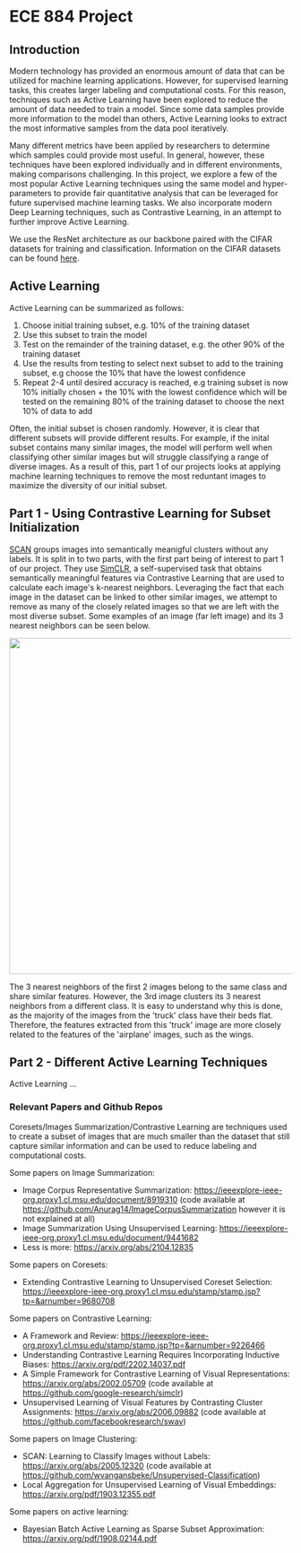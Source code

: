 # ECE 884 Project
## Introduction

Modern technology has provided an enormous amount of data that can be utilized for machine learning applications. However, for supervised learning tasks, this creates larger labeling and computational costs. For this reason, techniques such as Active Learning have been explored to reduce the amount of data needed to train a model. Since some data samples provide more information to the model than others, Active Learning looks to extract the most informative samples from the data pool iteratively. 

Many different metrics have been applied by researchers to determine which samples could provide most useful. In general, however, these techniques have been explored individually and in different environments, making comparisons challenging. In this project, we explore a few of the most popular Active Learning techniques using the same model and hyper-parameters to provide fair quantitative analysis that can be leveraged for future supervised machine learning tasks. We also incorporate modern Deep Learning techniques, such as Contrastive Learning, in an attempt to further improve Active Learning.

We use the ResNet architecture as our backbone paired with the CIFAR datasets for training and classification. Information on the CIFAR datasets can be found [here](https://www.cs.toronto.edu/~kriz/cifar.html).

## Active Learning

Active Learning can be summarized as follows:
1) Choose initial training subset, e.g. 10% of the training dataset
2) Use this subset to train the model
3) Test on the remainder of the training dataset, e.g. the other 90% of the training dataset
4) Use the results from testing to select next subset to add to the training subset, e.g choose the 10% that have the lowest confidence
5) Repeat 2-4 until desired accuracy is reached, e.g training subset is now 10% initially chosen + the 10% with the lowest confidence which will be tested on the remaining 80% of the training dataset to choose the next 10% of data to add

Often, the initial subset is chosen randomly. However, it is clear that different subsets will provide different results. For example, if the inital subset contains many similar images, the model will perform well when classifying other similar images but will struggle classifying a range of diverse images. As a result of this, part 1 of our projects looks at applying machine learning techniques to remove the most reduntant images to maximize the diversity of our initial subset.

## Part 1 - Using Contrastive Learning for Subset Initialization

[SCAN](https://arxiv.org/abs/2005.12320) groups images into semantically meanigful clusters without any labels. It is split in to two parts, with the first part being of interest to part 1 of our project. They use [SimCLR](https://arxiv.org/pdf/2002.05709.pdf), a self-supervised task that obtains semantically meaningful features via Contrastive Learning that are used to calculate each image's k-nearest neighbors. Leveraging the fact that each image in the dataset can be linked to other similar images, we attempt to remove as many of the closely related images so that we are left with the most diverse subset. Some examples of an image (far left image) and its 3 nearest neighbors can be seen below.

<p align="center">
  <img src="https://user-images.githubusercontent.com/47162612/163762551-b82f8ea8-75ee-4c14-8a6c-682e514b3cc6.png" width="600" height="600">
</p>

The 3 nearest neighbors of the first 2 images belong to the same class and share similar features. However, the 3rd image clusters its 3 nearest neighbors from a different class. It is easy to understand why this is done, as the majority of the images from the 'truck' class have their beds flat. Therefore, the features extracted from this 'truck' image are more closely related to the features of the 'airplane' images, such as the wings.


## Part 2 - Different Active Learning Techniques

Active Learning ...










### Relevant Papers and Github Repos

Coresets/Images Summarization/Contrastive Learning are techniques used to create a subset of images that are much smaller than the dataset that still capture similar information and can be used to reduce labeling and computational costs.

Some papers on Image Summarization:
* Image Corpus Representative Summarization: https://ieeexplore-ieee-org.proxy1.cl.msu.edu/document/8919310 (code available at https://github.com/Anurag14/ImageCorpusSummarization however it is not explained at all)
* Image Summarization Using Unsupervised Learning: https://ieeexplore-ieee-org.proxy1.cl.msu.edu/document/9441682
* Less is more: https://arxiv.org/abs/2104.12835

Some papers on Coresets:
* Extending Contrastive Learning to Unsupervised Coreset Selection: https://ieeexplore-ieee-org.proxy1.cl.msu.edu/stamp/stamp.jsp?tp=&arnumber=9680708

Some papers on Contrastive Learning:
* A Framework and Review: https://ieeexplore-ieee-org.proxy1.cl.msu.edu/stamp/stamp.jsp?tp=&arnumber=9226466
* Understanding Contrastive Learning Requires Incorporating Inductive Biases: https://arxiv.org/pdf/2202.14037.pdf
* A Simple Framework for Contrastive Learning of Visual Representations: https://arxiv.org/abs/2002.05709 (code available at https://github.com/google-research/simclr)
* Unsupervised Learning of Visual Features by Contrasting Cluster Assignments: https://arxiv.org/abs/2006.09882 (code available at https://github.com/facebookresearch/swav)

Some papers on Image Clustering:
* SCAN: Learning to Classify Images without Labels: https://arxiv.org/abs/2005.12320 (code available at https://github.com/wvangansbeke/Unsupervised-Classification)
* Local Aggregation for Unsupervised Learning of Visual Embeddings: https://arxiv.org/pdf/1903.12355.pdf

Some papers on active learning:
* Bayesian Batch Active Learning as Sparse Subset Approximation: https://arxiv.org/pdf/1908.02144.pdf


